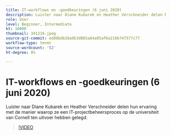 ```yaml
---
title: IT-workflows en -goedkeuringen (6 juni 2020)
description: Luister naar Diane Kubarek en Heather Verschneider delen hun ervaring met de manier waarop ze een IT-projectbeheersproces op de universiteit van Cornell ten uitvoer hebben gelegd.
role: User
level: Beginner, Intermediate
kt: 10000
thumbnail: 341219.jpeg
source-git-commit: edd0bdb28a9b3d065a64a95af6a216b747577c77
workflow-type: tm+mt
source-wordcount: '52'
ht-degree: 0%

---
```


# IT-workflows en -goedkeuringen (6 juni 2020)

Luister naar Diane Kubarek en Heather Verschneider delen hun ervaring met de manier waarop ze een IT-projectbeheersproces op de universiteit van Cornell ten uitvoer hebben gelegd.

>[!VIDEO](https://video.tv.adobe.com/v/341219/?quality=12&learn=on)
